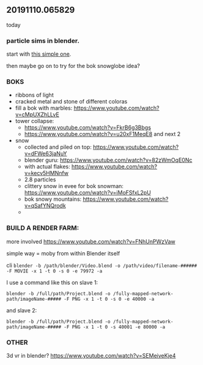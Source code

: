 
## 20191110.065829

today

### particle sims in blender.

start with [this simple one](https://www.youtube.com/watch?v=2bv973aqx-w).

then maybe go on to try for the bok snowglobe idea?


### BOKS

- ribbons of light
- cracked metal and stone of different coloras
- fill a bok with marbles: https://www.youtube.com/watch?v=cMpUXZhLLvE
- tower collapse: 
	- https://www.youtube.com/watch?v=FkrB6g3Bbgs
	- https://www.youtube.com/watch?v=u20xF1MeqE8 and next 2
- snow
	- collected and piled on top: https://www.youtube.com/watch?v=dFWe63jaNuY
	- blender guru: https://www.youtube.com/watch?v=82zWmOqE0Nc
	- with actual flakes: https://www.youtube.com/watch?v=kecv5HMNnfw
	- 2.8 particles
	- clittery snow in evee for bok snowman: https://www.youtube.com/watch?v=iMoFSfxL2pU
	- bok snowy mountains: https://www.youtube.com/watch?v=qSafYNQrodk
	- 

### BUILD A RENDER FARM:

more involved
https://www.youtube.com/watch?v=FNhUnPWzVaw

simple way = moby from within Blender itself

cli
`blender -b /path/blender/Video.blend -o /path/video/filename-###### -F MOVIE -x 1 -t 0 -s 0 -e 79972 -a`


I use a command like this on slave 1:
```
blender -b /full/path/Project.blend -o /fully-mapped-network-path/imageName-##### -F PNG -x 1 -t 0 -s 0 -e 40000 -a
```
and slave 2:
```
blender -b /full/path/Project.blend -o /fully-mapped-network-path/imageName-##### -F PNG -x 1 -t 0 -s 40001 -e 80000 -a
```


### OTHER

3d vr in blender? https://www.youtube.com/watch?v=SEMeiveKje4


